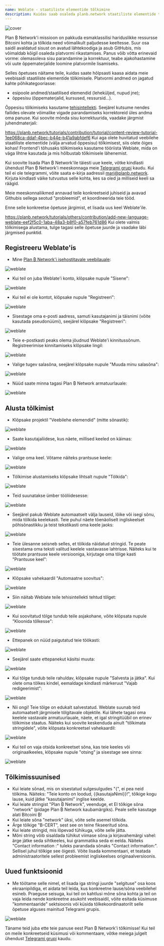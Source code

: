 ```yaml
---
name: Weblate - staatiliste elementide tõlkimine
description: Kuidas saab osaleda planb.network staatiliste elementide tõlkimises?
---
```

![cover](assets/cover.webp)

Plan ₿ Network'i missioon on pakkuda esmaklassilisi hariduslikke ressursse Bitcoini kohta ja tõlkida need võimalikult paljudesse keeltesse. Suur osa saidil avaldatud sisust on avatud lähtekoodiga ja asub GitHubis, mis võimaldab kõigil osaleda platvormi rikastamises. Panus võib võtta erinevaid vorme: olemasoleva sisu parandamine ja korrektuur, teabe ajakohastamine või uute õppematerjalide loomine platvormile lisamiseks.

Selles õpetuses näitame teile, kuidas saate hõlpsasti kaasa aidata meie veebisaidi staatiliste elementide tõlkimisele. Platvormi andmed on jagatud kahte põhikategooriasse:


- esipoole andmed/staatilised elemendid (leheküljed, nupud jne);
- õppesisu (õppematerjalid, kursused, ressursid...).

Õppesisu tõlkimiseks kasutame [tehisintellekti](https://github.com/Asi0Flammeus/LLM-Translator). Seejärel kutsume nendes failides olevate võimalike vigade parandamiseks korrektoreid üles andma oma panuse. Kui soovite mõnda sisu korrektuurida, vaadake järgmist juhendmaterjali:

https://planb.network/tutorials/contribution/tutorial/content-review-tutorial-1ee068ca-ddaf-4bec-b44e-b41a9abfdef6
Kui aga olete huvitatud veebilehe staatiliste elementide (välja arvatud õppesisu) tõlkimisest, siis olete õiges kohas! Frontend'i tõhusaks tõlkimiseks kasutame tööriista Weblate, mida on väga lihtne kasutada ja mis hõlbustab tõlkimisele lähenemist.

Kui soovite lisada Plan ₿ Network'ile täiesti uue keele, võtke kindlasti ühendust Plan ₿ Network'i meeskonnaga meie [Telegrami grupi](https://t.me/PlanBNetwork_ContentBuilder) kaudu. Kui teil ei ole telegrammi, võite saata e-kirja aadressil mari@planb.network. Kirjuta kindlasti väike tutvustus selle kohta, kes sa oled ja milliseid keeli sa räägid.

Meie meeskonnaliikmed annavad teile konkreetseid juhiseid ja avavad Githubis sellega seotud "probleemid", et koordineerida teie tööd.

Enne selle konkreetse õpetuse järgimist, et lisada uus keel Weblate'ile.

https://planb.network/tutorials/others/contribution/add-new-language-weblate-eef2f5c0-1aba-48a3-b8f0-a57feb761d86
Kui olete valmis tõlkimisega alustama, tulge tagasi selle õpetuse juurde ja vaadake läbi järgmised punktid.

## Registreeru Weblate'is


- Mine [Plan ₿ Network'i isehostitavale veebilauale](https://weblate.planb.network/):

![weblate](assets/01.webp)


- Kui teil on juba Weblate'i konto, klõpsake nupule "Sisene":

![weblate](assets/02.webp)


- Kui teil ei ole kontot, klõpsake nupule "Registreeri":

![weblate](assets/03.webp)


- Sisestage oma e-posti aadress, samuti kasutajanimi ja täisnimi (võite kasutada pseudonüümi), seejärel klõpsake "Registreeri":

![weblate](assets/04.webp)


- Teie e-postkasti peaks olema jõudnud Weblate'i kinnitussõnum. Registreerimise kinnitamiseks klõpsake lingil:

![weblate](assets/05.webp)


- Valige tugev salasõna, seejärel klõpsake nupule "Muuda minu salasõna":

![weblate](assets/06.webp)


- Nüüd saate minna tagasi Plan ₿ Network armatuurlauale:

![weblate](assets/07.webp)

## Alusta tõlkimist


- Klõpsake projektil "Veebilehe elemendid" (mitte sõnastik):

![weblate](assets/08.webp)


- Saate kasutajaliidese, kus näete, millised keeled on käimas:

![weblate](assets/09.webp)


- Valige oma keel. Võtame näiteks prantsuse keele:

![weblate](assets/10.webp)


- Tõlkimise alustamiseks klõpsake lihtsalt nupule "Tõlkida":

![weblate](assets/11.webp)


- Teid suunatakse ümber tööliidesesse:

![weblate](assets/12.webp)


- Seejärel pakub Weblate automaatselt välja lauseid, lõike või isegi sõnu, mida tõlkida keelekasti. Teie puhul näete tõenäoliselt ingliskeelset põhisõnastikku ja teist tekstikasti oma keele jaoks:

![weblate](assets/13.webp)


- Teie ülesanne seisneb selles, et tõlkida näidatud stringid. Te peate sisestama oma teksti valitud keelele vastavasse lahtrisse. Näiteks kui te töötate prantsuse keele versiooniga, kirjutage oma tõlge kasti "Prantsuse keel":

![weblate](assets/14.webp)


- Klõpsake vahekaardil "Automaatne soovitus":

![weblate](assets/15.webp)


- Siin näitab Weblate teile tehisintellekti tehtud tõlget:

![weblate](assets/16.webp)


- Kui soovitatud tõlge tundub teile asjakohane, võite klõpsata nupule "Kloonida tõlkesse":

![weblate](assets/17.webp)


- Ettepanek on nüüd paigutatud teie töökasti:

![weblate](assets/18.webp)


- Seejärel saate ettepanekut käsitsi muuta:

![weblate](assets/19.webp)


- Kui tõlge tundub teile rahuldav, klõpsake nupule "Salvesta ja jätka". Kui olete oma tõlkes kindel, eemaldage kindlasti märkeruut "Vajab redigeerimist":

![weblate](assets/20.webp)


- Nii ongi! Teie tõlge on edukalt salvestatud. Weblate suunab teid automaatselt järgmisele tõlgitavale objektile. Kui lähete tagasi oma keelele vastavale armatuurlauale, näete, et igal stringitüübil on erinev tõlkimise staatus. Näiteks kui soovite keskenduda ainult "tõlkimata stringidele", võite klõpsata konkreetsel vahekaardil:

![weblate](assets/21.webp)


- Kui teil on vaja otsida konkreetset sõna, kas teie keeles või originaalkeeles, klõpsake nupule "otsing" ja sisestage see sinna:

![weblate](assets/22.webp)

## Tõlkimissuunised


- Kui leiate sõnad, mis on sisestatud sulgesulgudes "{", ei pea neid tõlkima. Näiteks: "Teie konto on loodud, {{kasutajaNimi}}!", tõlkige kogu lause, kuid jätke "kasutajanimi" inglise keelde.
- Kui leiate stringist "Plan ₿ Network", veenduge, et EI tõlkige sõna "network" (pidage Plan ₿ Network kaubamärgiks). Peale selle kasutage alati Bitcoini ₿!
- Kui leiate sõna "network" üksi, võite selle asemel tõlkida.
- Ärge tõlkige "B-CERT", sest see on teine fikseeritud sõna.
- Kui leiate stringid, mis lõpevad tühikuga, võite selle jätta.
- Mõni string võib sisaldada tühikut viimase sõna ja kirjavahemärgi vahel: ärge jätke seda sihtkeeles, kui grammatika seda ei eelda. Näiteks "Contact information :" tuleks parandada sõnaks "Contact information:". Sellisel juhul tõlkige see õigesti. Võite lisada kommentaari, et teatada administraatoritele sellest probleemist ingliskeelses originaalversioonis.

## Uued funktsioonid


- Me töötame selle nimel, et lisada iga stringi juurde "selgituse" osa koos ekraanipildiga, et aidata teil leida, kus konkreetne lause/sõna veebilehel esineb. Praeguse seisuga, kui teil on kahtlusi mõne sõna kohta ja teil on vaja leida nende konkreetne asukoht veebisaidil, võite esitada küsimuse "kommentaaride" sektsioonis või küsida tõlkekoordinaatorilt selle õpetuse alguses mainitud Telegrami grupis.

![weblate](assets/23.webp)

Täname teid juba ette teie panuse eest Plan ₿ Network'i tõlkimisse! Kui teil on meile konkreetseid küsimusi või kommentaare, võtke meiega julgelt ühendust [Telegrami grupi](https://t.me/PlanBNetwork_ContentBuilder) kaudu.